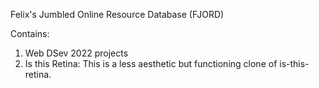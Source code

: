 Felix's Jumbled Online Resource Database
(FJORD)

Contains: 
1. Web DSev 2022 projects
2. Is this Retina: This is a less aesthetic but functioning clone of is-this-retina.
